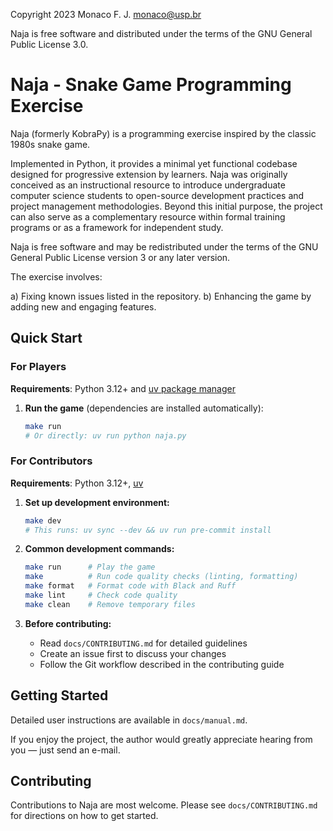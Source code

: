 Copyright 2023 Monaco F. J. <monaco@usp.br>

Naja is free software and distributed under the terms of the GNU General
Public License 3.0.

Naja - Snake Game Programming Exercise
==============================

Naja (formerly KobraPy) is a programming exercise inspired by the classic 1980s snake game.

Implemented in Python, it provides a minimal yet functional codebase designed
for progressive extension by learners. Naja was originally conceived as an
instructional resource to introduce undergraduate computer science students to
open-source development practices and project management methodologies. Beyond
this initial purpose, the project can also serve as a complementary resource
within formal training programs or as a framework for independent study.

Naja is free software and may be redistributed under the terms of the GNU
General Public License version 3 or any later version.

The exercise involves:

a) Fixing known issues listed in the repository. b) Enhancing the game by adding
new and engaging features.

Quick Start
------------------------------

### For Players

**Requirements**: Python 3.12+ and [uv package manager](https://docs.astral.sh/uv/getting-started/installation/)
1. **Run the game** (dependencies are installed automatically):
   ```bash
   make run
   # Or directly: uv run python naja.py
   ```

### For Contributors

**Requirements**: Python 3.12+, [uv](https://docs.astral.sh/uv/getting-started/installation/)

1. **Set up development environment:**
   ```bash
   make dev
   # This runs: uv sync --dev && uv run pre-commit install
   ```

2. **Common development commands:**
   ```bash
   make run      # Play the game
   make          # Run code quality checks (linting, formatting)
   make format   # Format code with Black and Ruff
   make lint     # Check code quality
   make clean    # Remove temporary files
   ```

3. **Before contributing:**
   - Read `docs/CONTRIBUTING.md` for detailed guidelines
   - Create an issue first to discuss your changes
   - Follow the Git workflow described in the contributing guide

Getting Started
------------------------------

Detailed user instructions are available in `docs/manual.md`.

If you enjoy the project, the author would greatly appreciate hearing from you —
just send an e-mail.

Contributing
------------------------------

Contributions to Naja are most welcome. Please see `docs/CONTRIBUTING.md` for
directions on how to get started.
